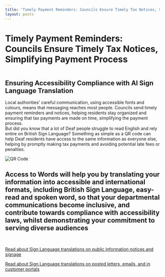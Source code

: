 ```yaml
---
title: 'Timely Payment Reminders: Councils Ensure Timely Tax Notices, Simplifying Payment Process'
layout: posts
---
```


# Timely Payment Reminders: Councils Ensure Timely Tax Notices, Simplifying Payment Process

![]()

## Ensuring Accessibility Compliance with AI Sign Language Translation

Local authorities' careful communication, using accessible fonts and colours, means that messaging reaches most people.  Councils send timely payment reminders and notices, helping residents stay organized and ensuring that tax payments are made on time, simplifying the payment process.  
But did you know that a lot of Deaf people struggle to read English and rely entire on British Sign Language?
Something as simple as a QR code can help Deaf residents have access to the same information as everyone else, helping by promptly making tax payments and avoiding potential late fees or penalties.

![QR Code](/posts/images/qr-contact.png)

## Access to Words will help you by translating your information into accessible and international formats, including British Sign Language, easy-read and spoken word, so that your departmental communications become inclusive, and contribute towards compliance with accessibility laws, whilst demonstrating your commitment to serving diverse audiences

<br/>

[Read about Sign Language translations on public information notices and signage](/solutions/gazette)

[Read about Sign Language translations on posted letters, emails, and in customer portals](/solutions/correspondent)
